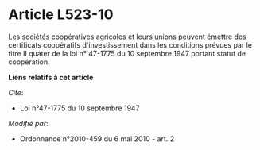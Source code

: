 # Article L523-10

Les sociétés coopératives agricoles et leurs unions peuvent émettre des certificats coopératifs d'investissement dans les
conditions prévues par le titre II quater de la loi n° 47-1775 du 10 septembre 1947 portant statut de coopération.

**Liens relatifs à cet article**

_Cite_:

  - Loi n°47-1775 du 10 septembre 1947

_Modifié par_:

  - Ordonnance n°2010-459 du 6 mai 2010 - art. 2
